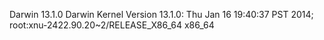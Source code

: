 Darwin 13.1.0 Darwin Kernel Version 13.1.0: Thu Jan 16 19:40:37 PST 2014; root:xnu-2422.90.20~2/RELEASE_X86_64 x86_64
